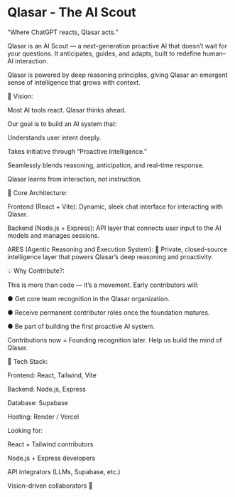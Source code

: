 # Qlasar - The AI Scout

“Where ChatGPT reacts, Qlasar acts.”

Qlasar is an AI Scout — a next-generation proactive AI that doesn’t wait for your questions.
It anticipates, guides, and adapts, built to redefine human–AI interaction.

Qlasar is powered by deep reasoning principles, giving Qlasar an emergent sense of intelligence that grows with context.

🚀 Vision:

Most AI tools react.
Qlasar thinks ahead.

Our goal is to build an AI system that:

Understands user intent deeply.

Takes initiative through “Proactive Intelligence.”

Seamlessly blends reasoning, anticipation, and real-time response.

Qlasar learns from interaction, not instruction.

🧠 Core Architecture:

Frontend (React + Vite): Dynamic, sleek chat interface for interacting with Qlasar.

Backend (Node.js + Express): API layer that connects user input to the AI models and manages sessions.

ARES (Agentic Reasoning and Execution System): 🧩 Private, closed-source intelligence layer that powers Qlasar’s deep reasoning and proactivity.

💡 Why Contribute?:

This is more than code — it’s a movement.
Early contributors will:

● Get core team recognition in the  Qlasar organization.

● Receive permanent contributor roles once the foundation matures.

● Be part of building the first proactive AI system.


Contributions now = Founding recognition later.
Help us build the mind of Qlasar.

🧩 Tech Stack:

Frontend: React, Tailwind, Vite

Backend: Node.js, Express

Database: Supabase

Hosting: Render / Vercel

Looking for:

React + Tailwind contributors

Node.js + Express developers

API integrators (LLMs, Supabase, etc.)

Vision-driven collaborators 🚀

